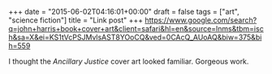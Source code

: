 +++
date = "2015-06-02T04:16:01+00:00"
draft = false
tags = ["art", "science fiction"]
title = "Link post"
+++
https://www.google.com/search?q=john+harris+book+cover+art&client=safari&hl=en&source=lnms&tbm=isch&sa=X&ei=KS1tVcPSJMvlsAST8YOoCQ&ved=0CAcQ_AUoAQ&biw=375&bih=559

I thought the *Ancillary Justice* cover art looked familiar. Gorgeous work.
